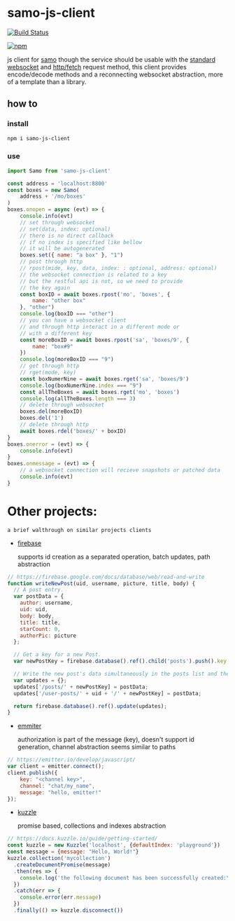 # samo-js-client

[![Build Status][build-image]][build-url]


[build-url]: https://travis-ci.com/benitogf/samo-js-client
[build-image]: https://api.travis-ci.com/benitogf/samo-js-client.svg?branch=master&style=flat-square

[![npm][npm-image]][npm-url]

[npm-image]: https://img.shields.io/npm/v/samo-js-client.svg?style=flat-square
[npm-url]: https://www.npmjs.com/package/samo-js-client

js client for [samo](https://github.com/benitogf/samo) though the service should be usable with the [standard websocket](https://developer.mozilla.org/en-US/docs/Web/API/WebSocket) and [http/fetch](https://developer.mozilla.org/en-US/docs/Web/API/Fetch_API/Using_Fetch) request method, this client provides encode/decode methods and a reconnecting websocket abstraction, more of a template than a library.

## how to

### install
```bash
npm i samo-js-client
```

### use
```js
import Samo from 'samo-js-client'

const address = 'localhost:8800'
const boxes = new Samo(
    address + '/mo/boxes'
)
boxes.onopen = async (evt) => {
    console.info(evt)
    // set through websocket
    // set(data, index: optional)
    // there is no direct callback
    // if no index is specified like bellow
    // it will be autogenerated
    boxes.set({ name: "a box" }, "1")
    // post through http
    // rpost(mide, key, data, index: : optional, address: optional)
    // the websocket connection is related to a key
    // but the restful api is not, so we need to provide
    // the key again
    const boxID = await boxes.rpost('mo', 'boxes', {
        name: "other box"
    }, "other")
    console.log(boxID === "other")
    // you can have a websocket client
    // and through http interact in a different mode or
    // with a different key
    const moreBoxID = await boxes.rpost('sa', 'boxes/9', {
        name: "box#9"
    })
    console.log(moreBoxID === "9")
    // get through http
    // rget(mode, key)
    const boxNumerNine = await boxes.rget('sa', 'boxes/9')
    console.log(boxNumerNine.index === "9")
    const allTheBoxes = await boxes.rget('mo', 'boxes')
    console.log(allTheBoxes.length === 3)
    // delete through websocket
    boxes.del(moreBoxID)
    boxes.del('1')
    // delete through http
    await boxes.rdel('boxes/' + boxID)
}
boxes.onerror = (evt) => {
    console.info(evt)
}
boxes.onmessage = (evt) => {
    // a websocket connection will recieve snapshots or patched data
    console.info(evt)
}

```


# Other projects:
    a brief walthrough on similar projects clients

- [firebase](https://firebase.google.com/docs/database/)

	supports id creation as a separated operation, batch updates, path abstraction

```js
// https://firebase.google.com/docs/database/web/read-and-write
function writeNewPost(uid, username, picture, title, body) {
  // A post entry.
  var postData = {
    author: username,
    uid: uid,
    body: body,
    title: title,
    starCount: 0,
    authorPic: picture
  };

  // Get a key for a new Post.
  var newPostKey = firebase.database().ref().child('posts').push().key;

  // Write the new post's data simultaneously in the posts list and the user's post list.
  var updates = {};
  updates['/posts/' + newPostKey] = postData;
  updates['/user-posts/' + uid + '/' + newPostKey] = postData;

  return firebase.database().ref().update(updates);
}
```

- [emmiter](https://github.com/emitter-io/emitter)

	authorization is part of the message (key), doesn't support id generation, channel abstraction seems similar to paths

```js
// https://emitter.io/develop/javascript/
var client = emitter.connect();
client.publish({
	key: "<channel key>",
	channel: "chat/my_name",
	message: "hello, emitter!"
});
```
- [kuzzle](https://github.com/kuzzleio/kuzzle)

	promise based, collections and indexes abstraction

```js
// https://docs.kuzzle.io/guide/getting-started/
const kuzzle = new Kuzzle('localhost', {defaultIndex: 'playground'})
const message = {message: "Hello, World!"}
kuzzle.collection('mycollection')
  .createDocumentPromise(message)
  .then(res => {
    console.log('the following document has been successfully created:\n', message)
  })
  .catch(err => {
    console.error(err.message)
  })
  .finally(() => kuzzle.disconnect())
```




